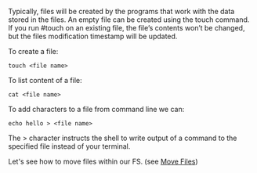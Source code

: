 Typically, files will be created by the programs that work with the data stored in the files. An
empty file can be created using the touch command. If you run #touch on an existing file, the file’s contents won’t be changed, but the files modification timestamp will be updated.

To create a file:

```
touch <file name>
```

To list content of a file:

```
cat <file name>
```

To add characters to a file from command line we can:

```
echo hello > <file name>
```

The > character instructs the shell to write output of a command to the specified file instead of your terminal.

Let's see how to move files within our FS. (see [Move Files](Move%20Files.md))